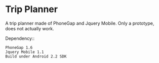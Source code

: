 Trip Planner
============

A trip planner made of PhoneGap and Jquery Mobile. Only a prototype, does not actually work.

Dependency::

    PhoneGap 1.6
    Jquery Mobile 1.1
    Build under Android 2.2 SDK